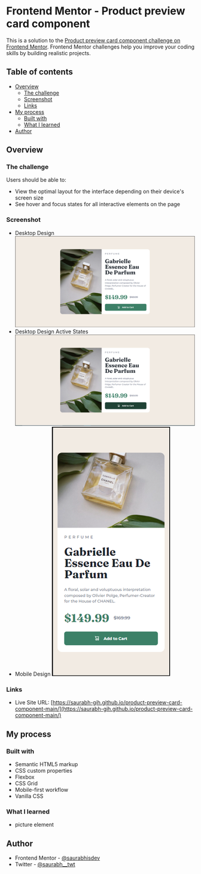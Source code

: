 # Frontend Mentor - Product preview card component

This is a solution to the [Product preview card component challenge on Frontend Mentor](https://www.frontendmentor.io/challenges/product-preview-card-component-GO7UmttRfa). Frontend Mentor challenges help you improve your coding skills by building realistic projects.

## Table of contents

- [Overview](#overview)
  - [The challenge](#the-challenge)
  - [Screenshot](#screenshot)
  - [Links](#links)
- [My process](#my-process)
  - [Built with](#built-with)
  - [What I learned](#what-i-learned)
- [Author](#author)

## Overview

### The challenge

Users should be able to:

- View the optimal layout for the interface depending on their device's screen size
- See hover and focus states for all interactive elements on the page

### Screenshot

* Desktop Design
![desktop-design](./screenshot/desktop-design.png)
* Desktop Design Active States
![desktop-design-active-states](./screenshot/desktop-design-active-states.png)
* Mobile Design
![mobile-design](./screenshot/mobile-design.png)

### Links

- Live Site URL: [https://saurabh-gih.github.io/product-preview-card-component-main/](https://saurabh-gih.github.io/product-preview-card-component-main/)

## My process

### Built with

- Semantic HTML5 markup
- CSS custom properties
- Flexbox
- CSS Grid
- Mobile-first workflow
- Vanilla CSS

### What I learned

- picture element

## Author

- Frontend Mentor - [@saurabhisdev](https://www.frontendmentor.io/profile/saurabhisdev)
- Twitter - [@saurabh__twt](https://twitter.com/saurabh__twt)
